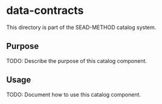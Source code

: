 # data-contracts

This directory is part of the SEAD-METHOD catalog system.

## Purpose

TODO: Describe the purpose of this catalog component.

## Usage

TODO: Document how to use this catalog component.
